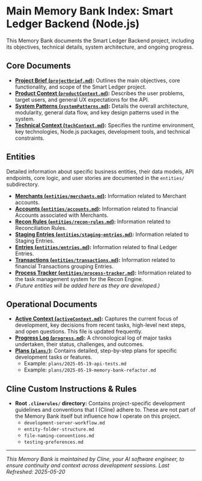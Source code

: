# Main Memory Bank Index: Smart Ledger Backend (Node.js)

This Memory Bank documents the Smart Ledger Backend project, including its objectives, technical details, system architecture, and ongoing progress.

## Core Documents

- **[Project Brief (`projectbrief.md`)](./projectbrief.md):** Outlines the main objectives, core functionality, and scope of the Smart Ledger project.
- **[Product Context (`productContext.md`)](./productContext.md):** Describes the user problems, target users, and general UX expectations for the API.
- **[System Patterns (`systemPatterns.md`)](./systemPatterns.md):** Details the overall architecture, modularity, general data flow, and key design patterns used in the system.
- **[Technical Context (`techContext.md`)](./techContext.md):** Specifies the runtime environment, key technologies, Node.js packages, development tools, and technical constraints.

## Entities

Detailed information about specific business entities, their data models, API endpoints, core logic, and user stories are documented in the `entities/` subdirectory.

- **[Merchants (`entities/merchants.md`)](./entities/merchants.md):** Information related to Merchant accounts.
- **[Accounts (`entities/accounts.md`)](./entities/accounts.md):** Information related to financial Accounts associated with Merchants.
- **[Recon Rules (`entities/recon-rules.md`)](./entities/recon-rules.md):** Information related to Reconciliation Rules.
- **[Staging Entries (`entities/staging-entries.md`)](./entities/staging-entries.md):** Information related to Staging Entries.
- **[Entries (`entities/entries.md`)](./entities/entries.md):** Information related to final Ledger Entries.
- **[Transactions (`entities/transactions.md`)](./entities/transactions.md):** Information related to financial Transactions grouping Entries.
- **[Process Tracker (`entities/process-tracker.md`)](./entities/process-tracker.md):** Information related to the task management system for the Recon Engine.
- *(Future entities will be added here as they are developed.)*

## Operational Documents

- **[Active Context (`activeContext.md`)](./activeContext.md):** Captures the current focus of development, key decisions from recent tasks, high-level next steps, and open questions. This file is updated frequently.
- **[Progress Log (`progress.md`)](./progress.md):** A chronological log of major tasks undertaken, their status, challenges, and outcomes.
- **[Plans (`plans/`)](./plans/):** Contains detailed, step-by-step plans for specific development tasks or features.
    - Example: `plans/2025-05-19-api-tests.md`
    - Example: `plans/2025-05-19-memory-bank-refactor.md`

## Cline Custom Instructions & Rules

- **Root `.clinerules/` directory:** Contains project-specific development guidelines and conventions that I (Cline) adhere to. These are not part of the Memory Bank itself but influence how I operate on this project.
    - `development-server-workflow.md`
    - `entity-folder-structure.md`
    - `file-naming-conventions.md`
    - `testing-preferences.md`

---

*This Memory Bank is maintained by Cline, your AI software engineer, to ensure continuity and context across development sessions.*
*Last Refreshed: 2025-05-20*
